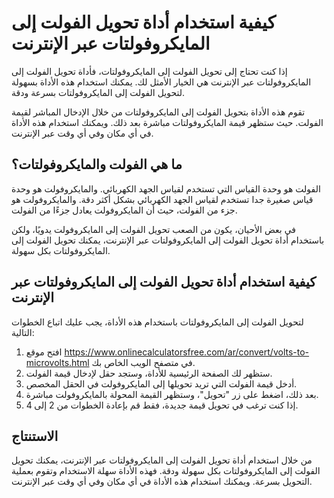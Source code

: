 كيفية استخدام أداة تحويل الفولت إلى المايكروفولتات عبر الإنترنت
===============================================================

إذا كنت تحتاج إلى تحويل الفولت إلى المايكروفولتات، فأداة تحويل الفولت إلى المايكروفولتات عبر الإنترنت هي الخيار الأمثل لك. يمكنك استخدام هذه الأداة بسهولة لتحويل الفولت إلى المايكروفولتات بسرعة ودقة.

تقوم هذه الأداة بتحويل الفولت إلى المايكروفولتات من خلال الإدخال المباشر لقيمة الفولت. حيث ستظهر قيمة المايكروفولتات مباشرة بعد ذلك. ويمكنك استخدام هذه الأداة في أي مكان وفي أي وقت عبر الإنترنت.

ما هي الفولت والمايكروفولتات؟
-----------------------------

الفولت هو وحدة القياس التي تستخدم لقياس الجهد الكهربائي. والمايكروفولت هو وحدة قياس صغيرة جدا تستخدم لقياس الجهد الكهربائي بشكل أكثر دقة. والمايكروفولت هو جزء من الفولت، حيث أن المايكروفولت يعادل جزءًا من الفولت.

في بعض الأحيان، يكون من الصعب تحويل الفولت إلى المايكروفولت يدويًا، ولكن باستخدام أداة تحويل الفولت إلى المايكروفولتات عبر الإنترنت، يمكنك تحويل الفولت إلى المايكروفولتات بكل سهولة.

كيفية استخدام أداة تحويل الفولت إلى المايكروفولتات عبر الإنترنت
---------------------------------------------------------------

لتحويل الفولت إلى المايكروفولتات باستخدام هذه الأداة، يجب عليك اتباع الخطوات التالية:

1. افتح موقع <https://www.onlinecalculatorsfree.com/ar/convert/volts-to-microvolts.html> في متصفح الويب الخاص بك.
2. ستظهر لك الصفحة الرئيسية للأداة، وستجد حقل لإدخال قيمة الفولت.
3. أدخل قيمة الفولت التي تريد تحويلها إلى المايكروفولت في الحقل المخصص.
4. بعد ذلك، اضغط على زر "تحويل"، وستظهر القيمة المحولة بالمايكروفولت مباشرة.
5. إذا كنت ترغب في تحويل قيمة جديدة، فقط قم بإعادة الخطوات من 2 إلى 4.

الاستنتاج
---------

من خلال استخدام أداة تحويل الفولت إلى المايكروفولتات عبر الإنترنت، يمكنك تحويل الفولت إلى المايكروفولتات بكل سهولة ودقة. فهذه الأداة سهلة الاستخدام وتقوم بعملية التحويل بسرعة. ويمكنك استخدام هذه الأداة في أي مكان وفي أي وقت عبر الإنترنت.